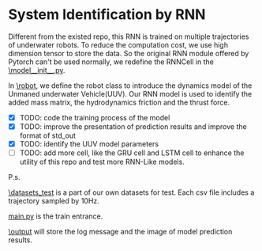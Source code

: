 # System Identification by RNN

Different from the existed repo, this RNN is trained on multiple trajectories of underwater robots. To reduce the computation cost, we use high dimension tensor to store the data. So the original RNN module offered by Pytorch can't be used normally, we redefine the RNNCell in the [\model\_\_init\_\_.py](https://github.com/dream-oyh/System-Identification-by-RNN/blob/master/model/__init__.py).

In [\robot](robot/__init__.py), we define the robot class to introduce the dynamics model of the Unmaned underwater Vehicle(UUV). Our RNN model is used to identify the added mass matrix, the hydrodynamics friction and the thrust force.

- [x] TODO: code the training process of the model
- [x] TODO: improve the presentation of prediction results and improve the format of std_out
- [x] TODO: identify the UUV model parameters
- [ ] TODO: add more cell, like the GRU cell and LSTM cell to enhance the utility of this repo and test more RNN-Like models.

P.s.

[\datasets_test](datasets_test/) is a part of our own datasets for test. Each csv file includes a trajectory sampled by 10Hz.

[main.py](main.py) is the train entrance.

[\output](output/) will store the log message and the image of model prediction results.
